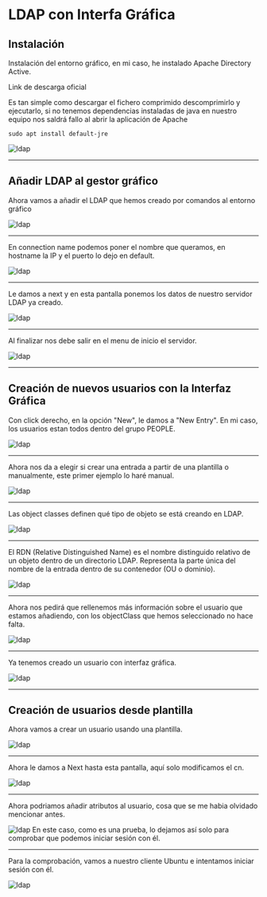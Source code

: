 # __LDAP con Interfa Gráfica__

## __Instalación__

Instalación del entorno gráfico, en mi caso, he instalado Apache Directory Active.

Link de descarga oficial

Es tan simple como descargar el fichero comprimido descomprimirlo y ejecutarlo, si no tenemos dependencias instaladas de java en nuestro equipo nos saldrá fallo al abrir la aplicación de Apache

``sudo apt install default-jre``

![ldap](./imagenes/ldap_graf/ldap_graf1.png)

---
## __Añadir LDAP al gestor gráfico__

Ahora vamos a añadir el LDAP que hemos creado por comandos al entorno gráfico

![ldap](./imagenes/ldap_graf/ldap_graf2.png)

---
En connection name podemos poner el nombre que queramos, en hostname la IP y el puerto lo dejo en default.


![ldap](./imagenes/ldap_graf/ldap_graf3.png)

---
Le damos a next y en esta pantalla ponemos los datos de nuestro servidor LDAP ya creado.

![ldap](./imagenes/ldap_graf/ldap_graf4.png)

---
Al finalizar nos debe salir en el menu de inicio el servidor.

![ldap](./imagenes/ldap_graf/ldap_graf5.png)

---
## __Creación de nuevos usuarios con la Interfaz Gráfica__
Con click derecho, en la opción "New", le damos a "New Entry".
En mi caso, los usuarios estan todos dentro del grupo PEOPLE.

![ldap](./imagenes/ldap_graf/ldap_graf6.png)

---
Ahora nos da a elegir si crear una entrada a partir de una plantilla o manualmente, este primer ejemplo lo haré manual.

![ldap](./imagenes/ldap_graf/ldap_graf7.png)

---
Las object classes definen qué tipo de objeto se está creando en LDAP.

![ldap](./imagenes/ldap_graf/ldap_graf8.png)

---
El RDN (Relative Distinguished Name) es el nombre distinguido relativo de un objeto dentro de un directorio LDAP. Representa la parte única del nombre de la entrada dentro de su contenedor (OU o dominio).

![ldap](./imagenes/ldap_graf/ldap_graf9.png)

---
Ahora nos pedirá que rellenemos más información sobre el usuario que estamos añadiendo, con los objectClass que hemos seleccionado no hace falta.

![ldap](./imagenes/ldap_graf/ldap_graf10.png)

---
Ya tenemos creado un usuario con interfaz gráfica.

![ldap](./imagenes/ldap_graf/ldap_graf11.png)

---
## __Creación de usuarios desde plantilla__
Ahora vamos a crear un usuario usando una plantilla.

![ldap](./imagenes/ldap_graf/ldap_graf12.png)

---
Ahora le damos a Next hasta esta pantalla, aquí solo modificamos el cn.

![ldap](./imagenes/ldap_graf/ldap_graf13.png)

---
Ahora podriamos añadir atributos al usuario, cosa que se me habia olvidado mencionar antes.

![ldap](./imagenes/ldap_graf/ldap_graf14.png)
En este caso, como es una prueba, lo dejamos así solo para comprobar que podemos iniciar sesión con él.

---
Para la comprobación, vamos a nuestro cliente Ubuntu e intentamos iniciar sesión con él.

![ldap](./imagenes/ldap_graf/ldap_graf15.png)